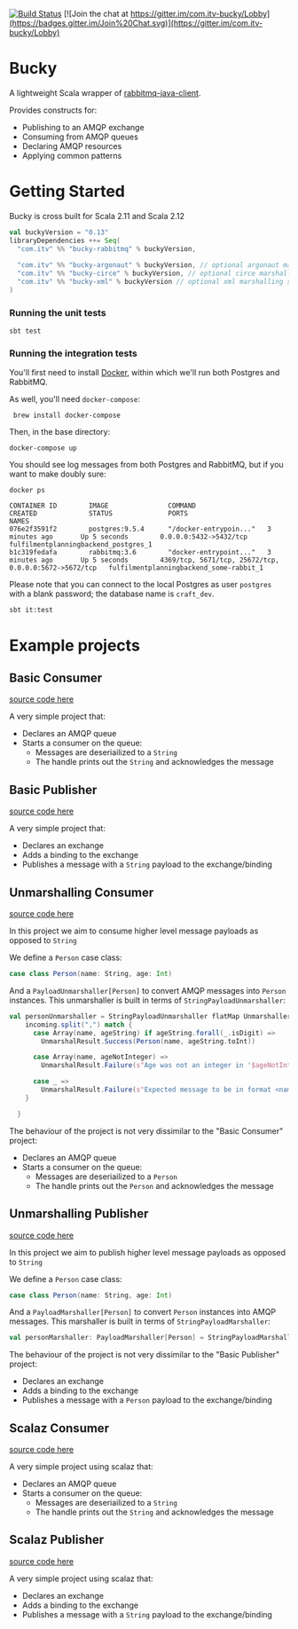 [![Build Status](https://travis-ci.org/ITV/bucky.svg?branch=master)](https://travis-ci.org/ITV/bucky)
[![Join the chat at https://gitter.im/com.itv-bucky/Lobby](https://badges.gitter.im/Join%20Chat.svg)](https://gitter.im/com.itv-bucky/Lobby)


# Bucky

A lightweight Scala wrapper of [rabbitmq-java-client](https://github.com/rabbitmq/rabbitmq-java-client).

Provides constructs for:

* Publishing to an AMQP exchange
* Consuming from AMQP queues
* Declaring AMQP resources
* Applying common patterns 

# Getting Started
Bucky is cross built for Scala 2.11 and Scala 2.12

```scala
val buckyVersion = "0.13"
libraryDependencies ++= Seq(
  "com.itv" %% "bucky-rabbitmq" % buckyVersion,
  
  "com.itv" %% "bucky-argonaut" % buckyVersion, // optional argonaut marshalling support
  "com.itv" %% "bucky-circe" % buckyVersion, // optional circe marshalling support
  "com.itv" %% "bucky-xml" % buckyVersion // optional xml marshalling support
)
```


### Running the unit tests
    
    sbt test

### Running the integration tests
You'll first need to install [Docker](https://docs.docker.com/docker-for-mac/install/), within which we'll run both Postgres and RabbitMQ. 
 
As well, you'll need `docker-compose`:

     brew install docker-compose
 
Then, in the base directory:

    docker-compose up

You should see log messages from both Postgres and RabbitMQ, but if you want to make doubly sure:

    docker ps
    
    CONTAINER ID        IMAGE               COMMAND                  CREATED             STATUS              PORTS                                                   NAMES
    076e2f3591f2        postgres:9.5.4      "/docker-entrypoin..."   3 minutes ago       Up 5 seconds        0.0.0.0:5432->5432/tcp                                  fulfilmentplanningbackend_postgres_1
    b1c319fedafa        rabbitmq:3.6        "docker-entrypoint..."   3 minutes ago       Up 5 seconds        4369/tcp, 5671/tcp, 25672/tcp, 0.0.0.0:5672->5672/tcp   fulfilmentplanningbackend_some-rabbit_1 
     
Please note that you can connect to the local Postgres as user `postgres` with a blank password; the database name is `craft_dev`.
    
    sbt it:test
    
# Example projects

Basic Consumer
---
[source code here](https://github.com/ITV/bucky/blob/master/example/src/main/scala/com/itv/bucky/example/basic/StringConsumer.scala)

A very simple project that:
* Declares an AMQP queue
* Starts a consumer on the queue:
    * Messages are deseriailized to a `String`
    * The handle prints out the `String` and acknowledges the message
    
Basic Publisher
---
[source code here](https://github.com/ITV/bucky/blob/master/example/src/main/scala/com/itv/bucky/example/basic/StringPublisher.scala)

A very simple project that:
* Declares an exchange
* Adds a binding to the exchange
* Publishes a message with a `String` payload to the exchange/binding

Unmarshalling Consumer
----

[source code here](https://github.com/ITV/bucky/blob/master/example/src/main/scala/com/itv/bucky/example/marshalling/UnmarshallingConsumer.scala)

In this project we aim to consume higher level message payloads as opposed to `String`

We define a `Person` case class:

```scala
case class Person(name: String, age: Int)
```

And a `PayloadUnmarshaller[Person]` to convert AMQP messages into `Person` instances.
This unmarshaller is built in terms of `StringPayloadUnmarshaller`:

```scala
val personUnmarshaller = StringPayloadUnmarshaller flatMap Unmarshaller.liftResult { incoming =>
    incoming.split(",") match {
      case Array(name, ageString) if ageString.forall(_.isDigit) =>
        UnmarshalResult.Success(Person(name, ageString.toInt))

      case Array(name, ageNotInteger) =>
        UnmarshalResult.Failure(s"Age was not an integer in '$ageNotInteger'")

      case _ =>
        UnmarshalResult.Failure(s"Expected message to be in format <name>,<age>: got '$incoming'")
    }

  }
```

The behaviour of the project is not very dissimilar to the "Basic Consumer" project:
* Declares an AMQP queue
* Starts a consumer on the queue:
    * Messages are deseriailized to a `Person`
    * The handle prints out the `Person` and acknowledges the message

Unmarshalling Publisher
----

[source code here](https://github.com/ITV/bucky/blob/master/example/src/main/scala/com/itv/bucky/example/marshalling/MarshallingPublisher.scala)

In this project we aim to publish higher level message payloads as opposed to `String`

We define a `Person` case class:

```scala
case class Person(name: String, age: Int)
```

And a `PayloadMarshaller[Person]` to convert `Person` instances into AMQP messages.
This marshaller is built in terms of `StringPayloadMarshaller`:

```scala
val personMarshaller: PayloadMarshaller[Person] = StringPayloadMarshaller.contramap(p => s"${p.name},${p.age}")
```

The behaviour of the project is not very dissimilar to the "Basic Publisher" project:
* Declares an exchange
* Adds a binding to the exchange
* Publishes a message with a `Person` payload to the exchange/binding


Scalaz Consumer
----

[source code here](https://github.com/ITV/bucky/blob/master/example/src/main/scala/com/itv/bucky/example/scalaz/StringConsumer.scala)

A very simple project using scalaz that:
* Declares an AMQP queue
* Starts a consumer on the queue:
    * Messages are deseriailized to a `String`
    * The handle prints out the `String` and acknowledges the message


Scalaz Publisher
----

[source code here](https://github.com/ITV/bucky/blob/master/example/src/main/scala/com/itv/bucky/example/scalaz/StringPublisher.scala)

A very simple project using scalaz that:
* Declares an exchange
* Adds a binding to the exchange
* Publishes a message with a `String` payload to the exchange/binding



